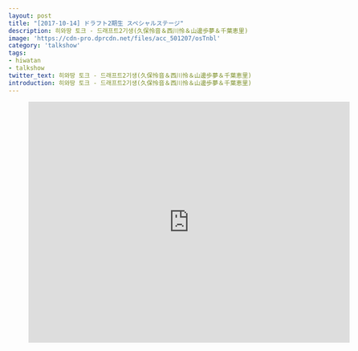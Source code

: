 ```yaml
---
layout: post
title: "[2017-10-14] ドラフト2期生 スペシャルステージ"
description: 히와땅 토크 - 드래프트2기생(久保怜音＆西川怜＆山邊歩夢＆千葉恵里)
image: 'https://cdn-pro.dprcdn.net/files/acc_501207/osTnbl'
category: 'talkshow'
tags:
- hiwatan
- talkshow
twitter_text: 히와땅 토크 - 드래프트2기생(久保怜音＆西川怜＆山邊歩夢＆千葉恵里)
introduction: 히와땅 토크 - 드래프트2기생(久保怜音＆西川怜＆山邊歩夢＆千葉恵里)
---
```

<figure class="video_container">
<iframe src="https://player.vimeo.com/video/240518181" width="640" height="480" frameborder="0" webkitallowfullscreen mozallowfullscreen allowfullscreen></iframe>
</figure>
